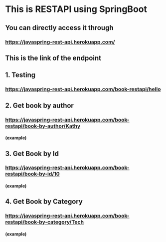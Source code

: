 # This is  RESTAPI using SpringBoot

## You can directly access it through 
### https://javaspring-rest-api.herokuapp.com/

## This is the link of the endpoint
## 1. Testing
### https://javaspring-rest-api.herokuapp.com/book-restapi/hello
## 2. Get book by author
### https://javaspring-rest-api.herokuapp.com/book-restapi/book-by-author/Kathy 
#### (example)
## 3. Get Book by Id
### https://javaspring-rest-api.herokuapp.com/book-restapi/book-by-id/10
#### (example)
## 4. Get Book by Category
### https://javaspring-rest-api.herokuapp.com/book-restapi/book-by-category/Tech
#### (example)

